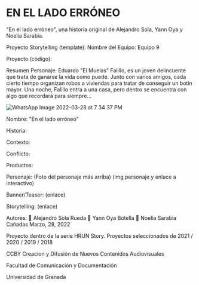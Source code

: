 # EN EL LADO ERRÓNEO
"En el lado erróneo", una historia original de Alejandro Sola, Yann Oya y Noelia Sarabia.

Proyecto Storytelling (template): Nombre del Equipo: Equipo 9

Proyecto (código): 

Resumen Personaje: Eduardo "El Muelas" Falillo, es un joven delincuente que trata de ganarse la vida como puede. Junto con varios amigos, cada cierto tiempo organizan robos a viviendas para tratar de conseguir un botín mayor. Una noche, Falillo entra a una casa, pero dentro se encuentra con algo que recordará para siempre...

![WhatsApp Image 2022-03-28 at 7 34 37 PM](https://user-images.githubusercontent.com/101631939/160457594-b1d1cdbd-819f-4590-b650-fa4bff2aab4e.jpeg)

Nombre: "En el lado erróneo"

Historia:

Contexto:

Conflicto:

Productos:

                           
Personaje: (Foto del personaje más arriba)  (img personaje y enlace a interactivo)

Banner/Teaser: (enlace)

Storytelling: (enlace)

Autores: 👨 Alejandro Sola Rueda 👨 Yann Oya Botella 👩 Noelia Sarabia Cañadas Marzo, 28, 2022

Proyecto dentro de la serie HRUN Story. Proyectos seleccionados de 2021 / 2020 / 2019 / 2018

CCBY Creacion y Difusión de Nuevos Contenidos Audiovisuales

Facultad de Comunicación y Documentación

Universidad de Granada
